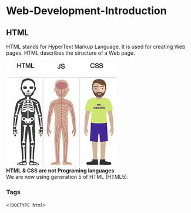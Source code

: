 # Web-Development-Introduction
## HTML
HTML stands for HyperText Markup Language. It is used for creating Web pages. HTML describes the structure of a Web page.  
![Website Skeleton](assest/../assests/web-skeleton.jpg "Logo Title Text 1")  
**HTML & CSS are not Programing languages**  
We are now using generation 5 of HTML (HTML5).
### Tags
`<!DOCTYPE html>`

